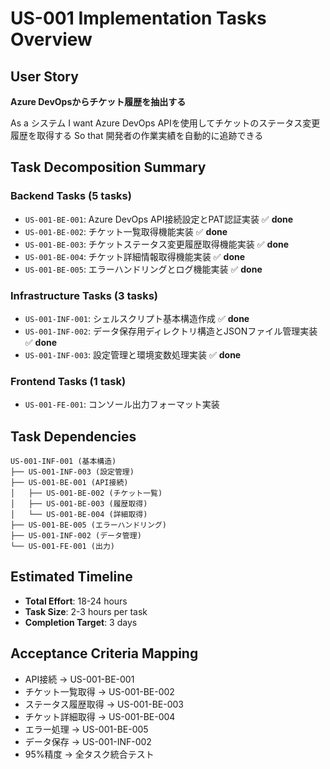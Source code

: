 # US-001 Implementation Tasks Overview

## User Story
**Azure DevOpsからチケット履歴を抽出する**

As a システム I want Azure DevOps APIを使用してチケットのステータス変更履歴を取得する So that 開発者の作業実績を自動的に追跡できる

## Task Decomposition Summary

### Backend Tasks (5 tasks)
- `US-001-BE-001`: Azure DevOps API接続設定とPAT認証実装 ✅ **done**
- `US-001-BE-002`: チケット一覧取得機能実装 ✅ **done**
- `US-001-BE-003`: チケットステータス変更履歴取得機能実装 ✅ **done**
- `US-001-BE-004`: チケット詳細情報取得機能実装 ✅ **done**
- `US-001-BE-005`: エラーハンドリングとログ機能実装 ✅ **done**

### Infrastructure Tasks (3 tasks)
- `US-001-INF-001`: シェルスクリプト基本構造作成 ✅ **done**
- `US-001-INF-002`: データ保存用ディレクトリ構造とJSONファイル管理実装 ✅ **done**
- `US-001-INF-003`: 設定管理と環境変数処理実装 ✅ **done**

### Frontend Tasks (1 task)
- `US-001-FE-001`: コンソール出力フォーマット実装

## Task Dependencies
```
US-001-INF-001 (基本構造)
├── US-001-INF-003 (設定管理)
├── US-001-BE-001 (API接続)
│   ├── US-001-BE-002 (チケット一覧)
│   ├── US-001-BE-003 (履歴取得)
│   └── US-001-BE-004 (詳細取得)
├── US-001-BE-005 (エラーハンドリング)
├── US-001-INF-002 (データ管理)
└── US-001-FE-001 (出力)
```

## Estimated Timeline
- **Total Effort**: 18-24 hours
- **Task Size**: 2-3 hours per task
- **Completion Target**: 3 days

## Acceptance Criteria Mapping
- API接続 → US-001-BE-001
- チケット一覧取得 → US-001-BE-002  
- ステータス履歴取得 → US-001-BE-003
- チケット詳細取得 → US-001-BE-004
- エラー処理 → US-001-BE-005
- データ保存 → US-001-INF-002
- 95%精度 → 全タスク統合テスト